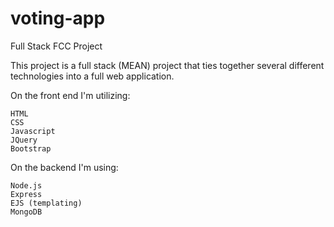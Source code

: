 # voting-app
Full Stack FCC Project

This project is a full stack (MEAN) project that ties together several different technologies into a full web application.

On the front end I'm utilizing:

    HTML
    CSS
    Javascript
    JQuery
    Bootstrap
    
On the backend I'm using:

    Node.js
    Express
    EJS (templating)
    MongoDB
